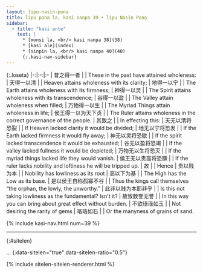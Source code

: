 ```yaml
---
layout: lipu-nasin-pona
title: lipu pona la, kasi nanpa 39 • lipu Nasin Pona
sidebar:
  - title: "kasi ante"
    text: |
      * [monsi la, <br/> kasi nanpa 38](38)
      * [kasi ale](index)
      * [sinpin la, <br/> kasi nanpa 40](40)
      {:.kasi-nav-sidebar}
---
```


{:.loseta}
|-:|:-:|:-
| 昔之得一者               |  | These in the past have attained wholeness:
| 天得一以清               |  | Heaven attains wholeness with its clarity;
| 地得一以宁               |  | The Earth attains wholeness with its firmness;
| 神得一以灵               |  | The Spirit attains wholeness with its transcendence;
| 谷得一以盈               |  | The Valley attain wholeness when filled;
| 万物得一以生             |  | The Myriad Things attain wholeness in life;
| 侯王得一以<wbr/>为天下贞 |  | The Ruler attains wholeness in the correct governance of the people.
| 其致之                   |  | In effecting this:
| 天无以清<wbr/>将恐裂     |  | If Heaven lacked clarity it would be divided;
| 地无以宁<wbr/>将恐发     |  | If the Earth lacked firmness it would fly away;
| 神无以灵<wbr/>将恐歇     |  | If the spirit lacked transcendence it would be exhausted;
| 谷无以盈<wbr/>将恐竭     |  | If the valley lacked fullness it would be depleted;
| 万物无以生<wbr/>将恐灭   |  | If the myriad things lacked life they would vanish.
| 侯王无以贵<wbr/>高将恐蹶 |  | If the ruler lacks nobility and loftiness he will be tripped up.
| 故                       |  | Hence
| 贵以贱为本               |  | Nobility has lowliness as its root
| 高以下为基               |  | The High has the Low as its base.
| 是以侯王自称孤<wbr/>寡<wbr/>不谷 |  | Thus the kings call themselves “the orphan, the lowly, the unworthy.”
| 此非以贱为本耶<wbr/>非乎 |  | Is this not taking lowliness as the fundamental? Isn't it?
| 故<wbr/>致数誉无誉       |  | In this way you can bring about great effect without burden.
| 不欲琭琭如玉             |  | Not desiring the rarity of gems
| 珞珞如石                 |  | Or the manyness of grains of sand.

{% include kasi-nav.html num=39 %}

-------
{:#sitelen}

...
{:data-sitelen="true" data-sitelen-ratio="0.5"}

{% include sitelen-sitelen-renderer.html %}
